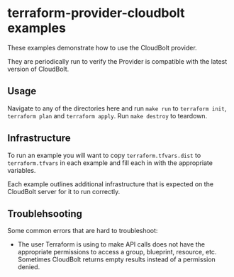 # terraform-provider-cloudbolt examples

These examples demonstrate how to use the CloudBolt provider.

They are periodically run to verify the Provider is compatible with the latest version of CloudBolt.

## Usage

Navigate to any of the directories here and run `make run` to `terraform init`, `terraform plan` and `terraform apply`.
Run `make destroy` to teardown.

## Infrastructure

To run an example you will want to copy `terraform.tfvars.dist` to `terraform.tfvars` in each example and fill each in with the appropriate variables.

Each example outlines additional infrastructure that is expected on the CloudBolt server for it to run correctly.

## Troublehsooting

Some common errors that are hard to troubleshoot:

* The user Terraform is using to make API calls does not have the appropriate permissions to access a group, blueprint, resource, etc. Sometimes CloudBolt returns empty results instead of a permission denied.
